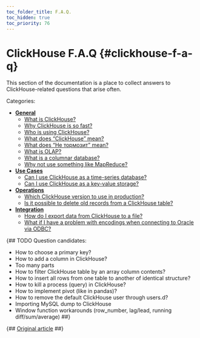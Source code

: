 ```yaml
---
toc_folder_title: F.A.Q.
toc_hidden: true
toc_priority: 76
---
```


# ClickHouse F.A.Q {#clickhouse-f-a-q}

This section of the documentation is a place to collect answers to ClickHouse-related questions that arise often.

Categories:

-   **[General](../faq/general/index.md)**
    -   [What is ClickHouse?](../index.md#what-is-clickhouse)
    -   [Why ClickHouse is so fast?](../faq/general/why-clickhouse-is-so-fast.md)
    -   [Who is using ClickHouse?](../faq/general/who-is-using-clickhouse.md)
    -   [What does “ClickHouse” mean?](../faq/general/dbms-naming.md)
    -   [What does “Не тормозит” mean?](../faq/general/ne-tormozit.md)
    -   [What is OLAP?](../faq/general/olap.md)
    -   [What is a columnar database?](../faq/general/columnar-database.md)
    -   [Why not use something like MapReduce?](../faq/general/mapreduce.md)
-   **[Use Cases](../faq/use-cases/index.md)**
    -   [Can I use ClickHouse as a time-series database?](../faq/use-cases/time-series.md)
    -   [Can I use ClickHouse as a key-value storage?](../faq/use-cases/key-value.md)
-   **[Operations](../faq/operations/index.md)**
    -   [Which ClickHouse version to use in production?](../faq/operations/production.md)
    -   [Is it possible to delete old records from a ClickHouse table?](../faq/operations/delete-old-data.md)
-   **[Integration](../faq/integration/index.md)**
    -   [How do I export data from ClickHouse to a file?](../faq/integration/file-export.md)
    -   [What if I have a problem with encodings when connecting to Oracle via ODBC?](../faq/integration/oracle-odbc.md)

{## TODO
Question candidates:
- How to choose a primary key?
- How to add a column in ClickHouse?
- Too many parts
- How to filter ClickHouse table by an array column contents?
- How to insert all rows from one table to another of identical structure?
- How to kill a process (query) in ClickHouse?
- How to implement pivot (like in pandas)?
- How to remove the default ClickHouse user through users.d?
- Importing MySQL dump to ClickHouse
- Window function workarounds (row_number, lag/lead, running diff/sum/average)
##}

{## [Original article](https://clickhouse.com/docs/en/faq) ##}

